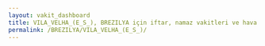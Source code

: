 ```yaml
---
layout: vakit_dashboard
title: VILA_VELHA_(E_S_), BREZILYA için iftar, namaz vakitleri ve hava durumu - ilçe/eyalet seç
permalink: /BREZILYA/VILA_VELHA_(E_S_)/
---
```


<script type="text/javascript">
  var GLOBAL_COUNTRY = 'BREZILYA';
  var GLOBAL_CITY = 'VILA_VELHA_(E_S_)';
  var GLOBAL_STATE = '';
  var lat = 72;
  var lon = 21;
</script>
